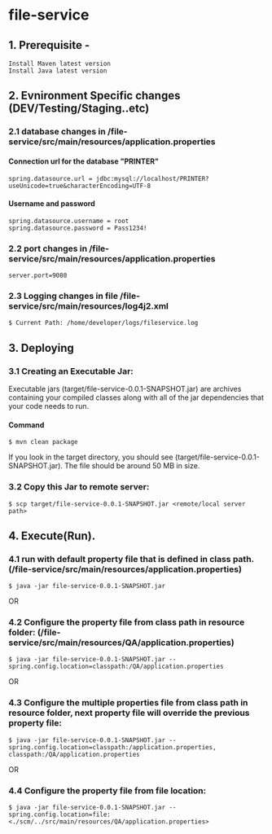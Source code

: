 # file-service

## 1. Prerequisite - 
    Install Maven latest version
    Install Java latest version


## 2. Evnironment Specific changes (DEV/Testing/Staging..etc)

### 2.1 database changes in /file-service/src/main/resources/application.properties

#### Connection url for the database "PRINTER"
    spring.datasource.url = jdbc:mysql://localhost/PRINTER?useUnicode=true&characterEncoding=UTF-8

#### Username and password
    spring.datasource.username = root
    spring.datasource.password = Pass1234!

### 2.2 port changes in /file-service/src/main/resources/application.properties
    server.port=9080

### 2.3 Logging changes in file /file-service/src/main/resources/log4j2.xml
    $ Current Path: /home/developer/logs/fileservice.log

## 3. Deploying

### 3.1 Creating an Executable Jar:
Executable jars (target/file-service-0.0.1-SNAPSHOT.jar) are archives containing your compiled classes along with all of the jar dependencies that your code needs to run.
#### Command 
    $ mvn clean package

If you look in the target directory, you should see (target/file-service-0.0.1-SNAPSHOT.jar). The file should be around 50 MB in size. 

### 3.2 Copy this Jar to remote server:
    $ scp target/file-service-0.0.1-SNAPSHOT.jar <remote/local server path>

## 4. Execute(Run). 

### 4.1 run with default property file that is defined in class path. (/file-service/src/main/resources/application.properties)
    $ java -jar file-service-0.0.1-SNAPSHOT.jar

OR

### 4.2 Configure the property file from class path in resource folder: (/file-service/src/main/resources/QA/application.properties)
    $ java -jar file-service-0.0.1-SNAPSHOT.jar --spring.config.location=classpath:/QA/application.properties

OR
### 4.3 Configure the multiple properties file from class path in resource folder, next property file will override the previous property file:

    $ java -jar file-service-0.0.1-SNAPSHOT.jar --spring.config.location=classpath:/application.properties, classpath:/QA/application.properties
    
OR 

### 4.4 Configure the property file from file location: 
    $ java -jar file-service-0.0.1-SNAPSHOT.jar --spring.config.location=file:<./scm/../src/main/resources/QA/application.properties>
    
